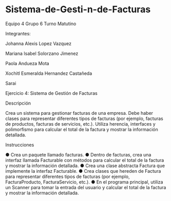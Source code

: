 # Sistema-de-Gesti-n-de-Facturas
Equipo 4 Grupo 6 Turno Matutino

Integrantes:

Johanna Alexis Lopez Vazquez

Mariana Isabel Solorzano Jimenez

Paola Andueza Mota

Xochitl Esmeralda Hernandez Castañeda

Sarai

Ejercicio 4: Sistema de Gestión de Facturas

Descripción

Crea un sistema para gestionar facturas de una empresa. Debe haber clases para representar
diferentes tipos de facturas (por ejemplo, facturas de productos, facturas de servicios, etc.). Utiliza
herencia, interfaces y polimorfismo para calcular el total de la factura y mostrar la información
detallada.

Instrucciones

● Crea un paquete llamado facturas.
● Dentro de facturas, crea una interfaz llamada Facturable con métodos para calcular el total
de la factura y mostrar la información detallada.
● Crea una clase abstracta Factura que implemente la interfaz Facturable.
● Crea clases que hereden de Factura para representar diferentes tipos de facturas (por
ejemplo, FacturaProducto, FacturaServicio, etc.).
● En el programa principal, utiliza un Scanner para tomar la entrada del usuario y calcular el
total de la factura y mostrar la información detallada.

